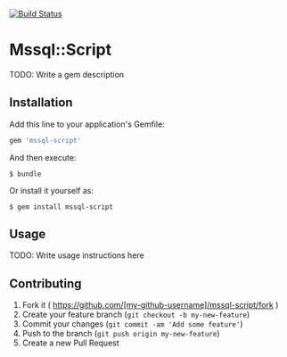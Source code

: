 [![Build Status](https://travis-ci.org/ashumkin/mssql-script.svg?branch=master)](https://travis-ci.org/ashumkin/mssql-script)

# Mssql::Script

TODO: Write a gem description

## Installation

Add this line to your application's Gemfile:

```ruby
gem 'mssql-script'
```

And then execute:

    $ bundle

Or install it yourself as:

    $ gem install mssql-script

## Usage

TODO: Write usage instructions here

## Contributing

1. Fork it ( https://github.com/[my-github-username]/mssql-script/fork )
2. Create your feature branch (`git checkout -b my-new-feature`)
3. Commit your changes (`git commit -am 'Add some feature'`)
4. Push to the branch (`git push origin my-new-feature`)
5. Create a new Pull Request
